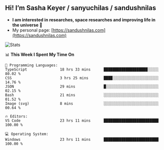 ## Hi! I’m Sasha Keyer / sanyuchilas / sandushnilas

- **I am interested in researches, space researches and improving life in the universe 🌠**  
- My personal page: [https://sandushnilas.com](https://sandushnilas.com)

![Stats](https://github-readme-stats.vercel.app/api?username=sanyuchilas&show_icons=true&theme=react&hide=issues&count_private=true&layout=compact)

<!--START_SECTION:waka-->
📊 **This Week I Spent My Time On** 

```text
💬 Programming Languages: 
TypeScript               18 hrs 33 mins      ████████████████████░░░░░   80.02 % 
CSS                      3 hrs 25 mins       ████░░░░░░░░░░░░░░░░░░░░░   14.76 % 
JSON                     29 mins             █░░░░░░░░░░░░░░░░░░░░░░░░   02.15 % 
Bash                     21 mins             ░░░░░░░░░░░░░░░░░░░░░░░░░   01.52 % 
Image (svg)              8 mins              ░░░░░░░░░░░░░░░░░░░░░░░░░   00.64 % 

🔥 Editors: 
VS Code                  23 hrs 11 mins      █████████████████████████   100.00 % 

💻 Operating System: 
Windows                  23 hrs 11 mins      █████████████████████████   100.00 % 
```


<!--END_SECTION:waka-->
